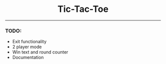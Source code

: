 <h1 align="center">Tic-Tac-Toe</h1>

---

### TODO:<br>
- Exit functionality<br>
- 2 player mode<br>
- Win text and round counter<br>
- Documentation<br>

